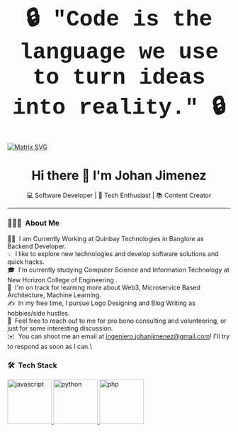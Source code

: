 <div align="center">

<h1 style="font-family: 'Courier New', monospace; font-size: 50px;">
🔒 "Code is the language we use to turn ideas into reality." 🔒
</h1>

</div>



 [![Matrix SVG](https://raw.githubusercontent.com/rodrigograca31/rodrigograca31/master/matrix.svg)](https://www.youtube.com/watch?v=SDkAGkd4NLc) 

 <div align="center">

# Hi there 👋 I'm Johan Jimenez  

💻 Software Developer | 🚀 Tech Enthusiast | 📚 Content Creator  

---

</div>


<!--
**jsebas2220/jsebas2220** is a ✨ _special_ ✨ repository because its `README.md` (this file) appears on your GitHub profile.

<!-- ## 👋 &nbsp;Hey there! I'm Johan Jimenez -->

### 👨🏻‍💻 &nbsp;About Me

👨‍💻 &nbsp;I am Currently Working at Quinbay Technologies in Banglore as Backend Developer.\
💡 &nbsp;I like to explore new technologies and develop software solutions and quick hacks.\
🎓 &nbsp;I'm currently studying Computer Science and Information Technology at New Horizon College of Engineering .\
🌱 &nbsp;I'm on track for learning more about Web3, Microservice Based Architecture, Machine Learning.\
✍️ &nbsp;In my free time, I pursue Logo Designing and Blog Writing as hobbies/side hustles.\
💬 &nbsp;Feel free to reach out to me for pro bono consulting and volunteering, or just for some interesting discussion.\
✉️ &nbsp;You can shoot me an email at ingeniero.johanjimenez@gmail.com! I'll try to respond as soon as I can.\

### 🛠 &nbsp;Tech Stack

<p align="left"> 
    <a href="https://www.w3schools.com/js/default.asp" target="_blank"> <img width="100" height="100" src="https://img.icons8.com/arcade/64/javascript.png" alt="javascript"/>
    <a href="https://www.w3schools.com/python/default.asp" target="_blank"> <img width="100" height="100" src="https://img.icons8.com/plasticine/100/python.png" alt="python"/>
    <a href="https://www.w3schools.com/php/default.asp" target="_blank"> <img width="100" height="100" src="https://img.icons8.com/arcade/64/php.png" alt="php"/>
</p>



